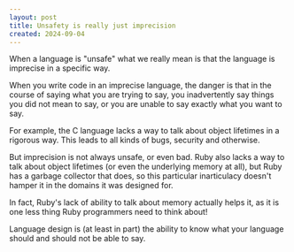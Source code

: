 ```yaml
---
layout: post
title: Unsafety is really just imprecision
created: 2024-09-04
---
```


When a language is "unsafe" what we really mean is that the language is imprecise in a specific way.

When you write code in an imprecise language, the danger is that in the course of saying what you are trying to say, you inadvertently say things you did not mean to say, or you are unable to say exactly what you want to say.

For example, the C language lacks a way to talk about object lifetimes in a rigorous way.
This leads to all kinds of bugs, security and otherwise.

But imprecision is not always unsafe, or even bad. Ruby also lacks a way to talk
about object lifetimes (or even the underlying memory at all), but Ruby has a garbage collector that does, so this particular inarticulacy doesn't hamper it in the domains it was designed for.

In fact, Ruby's lack of ability to talk about memory actually helps it, as it is
one less thing Ruby programmers need to think about!

Language design is (at least in part) the ability to know what your language
should and should not be able to say.
